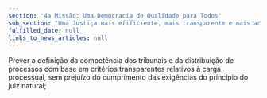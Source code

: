 ```yaml
---
section: '4a Missão: Uma Democracia de Qualidade para Todos'
sub_section: "Uma Justiça mais efificiente, mais transparente e mais acessível"
fulfilled_date: null
links_to_news_articles: null
---
```


Prever a definição da competência dos tribunais e da distribuição de processos com base em critérios transparentes relativos à carga processual, sem prejuízo do cumprimento das exigências do princípio do juiz natural;